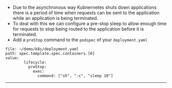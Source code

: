 
*   Due to the asynchronous way Kubnernetes shuts down applications there is a period of time when requests can be sent to the application while an application is being terminated.
*   To deal with this we can configure a pre-stop sleep to allow enough time for requests to stop being routed to the application before it is terminated.
*   Add a `preStop` command to the `podspec` of your `deployment.yaml`


```editor:insert-value-into-yaml
file: ~/demo/k8s/deployment.yaml
path: spec.template.spec.containers.[0]
value:
        lifecycle:
          preStop:
            exec:
              command: ["sh", "-c", "sleep 10"]
```




---
